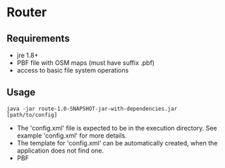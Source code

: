 # Router

## Requirements ##

- jre 1.8+
- PBF file with OSM maps (must have suffix .pbf)
- access to basic file system operations 

## Usage ##

    java -jar route-1.0-SNAPSHOT-jar-with-dependencies.jar [path/to/config]

- The 'config.xml' file is expected to be in the execution directory. See example 'config.xml' for more details.
- The template for 'config.xml' can be automatically created, when the application does not find one.
- PBF 
